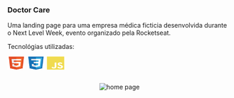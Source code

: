 ### Doctor Care

Uma landing page para uma empresa médica ficticia desenvolvida durante o Next Level Week, evento organizado pela Rocketseat.

Tecnológias utilizadas:

<div align=>
  <img align="center" alt="HTML     " height="30" width="40" src="https://raw.githubusercontent.com/devicons/devicon/master/icons/html5/html5-original.svg">
  <img align="center" alt="CSS      " height="30" width="40" src="https://raw.githubusercontent.com/devicons/devicon/master/icons/css3/css3-original.svg">
  <img align="center" alt="JScript  " height="30" width="40" src="https://raw.githubusercontent.com/devicons/devicon/master/icons/javascript/javascript-plain.svg">
</div>

##

<div  align="center" >
    <img alt="home page" height="350em" src="https://user-images.githubusercontent.com/108758693/177680375-49e882d2-19da-4ea4-9cfd-7b7e93076e67.png"> 

</div>
  
